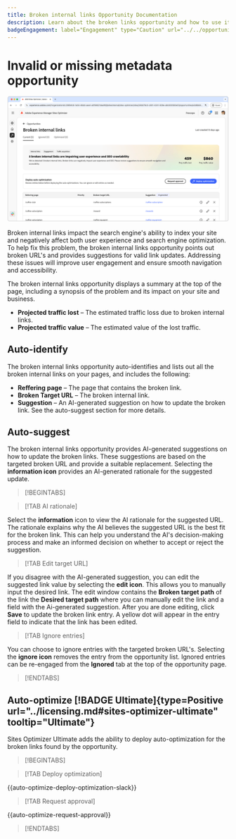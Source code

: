 ```yaml
---
title: Broken internal links Opportunity Documentation
description: Learn about the broken links opportunity and how to use it to improve engagement on your website.
badgeEngagement: label="Engagement" type="Caution" url="../../opportunity-types/engagement.md" tooltip="Engagement"
---
```


# Invalid or missing metadata opportunity

![Broken internal links opportunity](./assets/broken-internal-links/hero.png)

Broken internal links impact the search engine's ability to index your site and negatively affect both user experience and search engine optimization. To help fix this problem, the broken internal links opportunity points out broken URL's and provides suggestions for valid link updates. Addressing these issues will improve user engagement and ensure smooth navigation and accessibility.

The broken internal links opportunity displays a summary at the top of the page, including a synopsis of the problem and its impact on your site and business.

* **Projected traffic lost** – The estimated traffic loss due to broken internal links.
* **Projected traffic value** – The estimated value of the lost traffic.

## Auto-identify

<!---![Auto-identify broken internal links](./assets/missing-or-invalid-metadata/auto-identify.png)-->

The broken internal links opportunity auto-identifies and lists out all the broken internal links on your pages, and includes the following:

* **Reffering page** – The page that contains the broken link.
* **Broken Target URL** – The broken internal link.
* **Suggestion** – An AI-generated suggestion on how to update the broken link. See the auto-suggest section for more details.

## Auto-suggest

<!--![Auto-suggest broken internal links](./assets/broken-internal-links/auto-suggest.png)-->

The broken internal links opportunity provides AI-generated suggestions on how to update the broken links. These suggestions are based on the targeted broken URL and provide a suitable replacement. Selecting the **information icon** provides an AI-generated rationale for the suggested update.


>[!BEGINTABS]

>[!TAB AI rationale]

<!--[AI rationale of broken internal links](./assets/broken-internal-links/auto-suggest-ai-rationale.png) -->

Select the **information** icon to view the AI rationale for the suggested URL. The rationale explains why the AI believes the suggested URL is the best fit for the broken link. This can help you understand the AI's decision-making process and make an informed decision on whether to accept or reject the suggestion.

>[!TAB Edit target URL]

<!--![Edit suggested URL of broken internal links](./assets/broken-internal-links/edit-target-url.png)-->

If you disagree with the AI-generated suggestion, you can edit the suggested link value by selecting the **edit icon**. This allows you to manually input the desired link. The edit window contains the **Broken target path** of the link the **Desired target path** where you can manually edit the link and a field with the Ai-generated suggestion. After you are done editing, click **Save** to update the broken link entry. A yellow dot will appear in the entry field to indicate that the link has been edited.

>[!TAB Ignore entries]

<!--![Ignore broken links](./assets/broken-internal-links/ignore.png)-->

You can choose to ignore entries with the targeted broken URL's. Selecting the **ignore icon** removes the entry from the opportunity list. Ignored entries can be re-engaged from the **Ignored** tab at the top of the opportunity page.

>[!ENDTABS]


## Auto-optimize [!BADGE Ultimate]{type=Positive url="../licensing.md#sites-optimizer-ultimate" tooltip="Ultimate"}

<!---![Auto-optimize suggested invalid or missing metadata](./assets/broken-internal-links/auto-optimize.png)-->

Sites Optimizer Ultimate adds the ability to deploy auto-optimization for the broken links found by the opportunity. <!--- TBD-need more in-depth and opportunity specific information here. What does the auto-optimization do?-->


>[!BEGINTABS]

>[!TAB Deploy optimization]

{{auto-optimize-deploy-optimization-slack}}

>[!TAB Request approval]

{{auto-optimize-request-approval}}

>[!ENDTABS]

